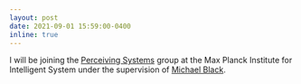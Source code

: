 ```yaml
---
layout: post
date: 2021-09-01 15:59:00-0400
inline: true
---
```


I will be joining the [Perceiving Systems](https://ps.is.mpg.de/) group at the Max Planck Institute for Intelligent System under the supervision of [Michael Black](https://ps.is.mpg.de/person/black).
